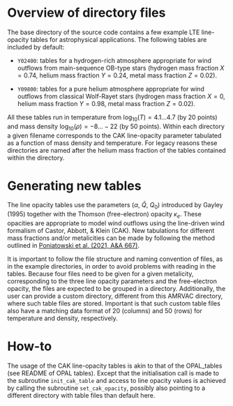 
# Overview of directory files

The base directory of the source code contains a few example LTE line-opacity tables for astrophysical applications. The following tables are included by default:

- `Y02400`: tables for a hydrogen-rich atmosphere appropriate for wind outflows from main-sequence OB-type stars (hydrogen mass fraction $X=0.74$, helium mass fraction $Y=0.24$, metal mass fraction $Z=0.02$).

- `Y09800`: tables for a pure helium atmosphere appropriate for wind outflows from classical Wolf-Rayet stars (hydrogen mass fraction $X=0$, helium mass fraction $Y=0.98$, metal mass fraction $Z=0.02$).

All these tables run in temperature from $\log_{10}(T) = 4.1...4.7$ (by 20 points) and mass density $\log_{10}(\rho) = -8...-22$ (by 50 points). Within each directory a given filename corresponds to the CAK line-opacity parameter tabulated as a function of mass density and temperature. For legacy reasons these directories are named after the helium mass fraction of the tables contained within the directory.

# Generating new tables

The line opacity tables use the parameters ($\alpha$, $\bar{Q}$, $Q_0$) introduced by Gayley (1995) together with the Thomson (free-electron) opacity $\kappa_e$. These opacities are appropriate to model wind outflows using the line-driven wind formalism of Castor, Abbott, & Klein (CAK). New tabulations for different mass fractions and/or metalicities can be made by following the method outlined in [Poniatowski et al. (2021, A&A 667)](https://ui.adsabs.harvard.edu/abs/2022A%26A...667A.113P/abstract).

It is important to follow the file structure and naming convention of files, as in the example directories, in order to avoid problems with reading in the tables. Because four files need to be given for a given metalicity, corresponding to the three line opacity parameters and the free-electron opacity, the files are expected to be grouped in a directory. Additionally, the user can provide a custom directory, different from this AMRVAC directory, where such table files are stored. Important is that such custom table files also have a matching data format of 20 (columns) and 50 (rows) for temperature and density, respectively.

# How-to

The usage of the CAK line-opacity tables is akin to that of the OPAL_tables (see README of OPAL tables). Except that the initialisation call is made to the subroutine `init_cak_table` and access to line opacity values is achieved by calling the subroutine `set_cak_opacity`, possibly also pointing to a different directory with table files than default here.
